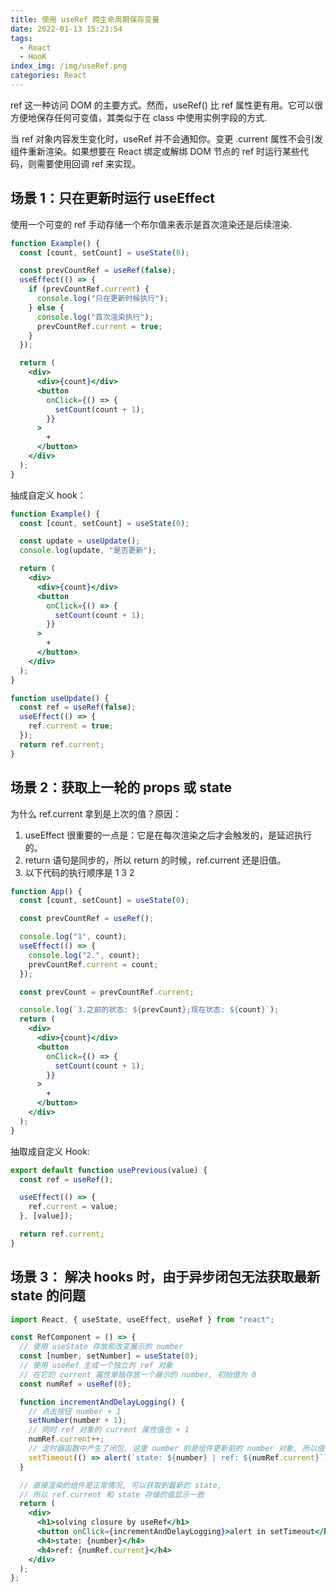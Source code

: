 ```yaml
---
title: 使用 useRef 跨生命周期保存变量
date: 2022-01-13 15:23:54
tags:
  - React
  - HooK
index_img: /img/useRef.png
categories: React
---
```


ref 这一种访问 DOM 的主要方式。然而，useRef() 比 ref 属性更有用。它可以很方便地保存任何可变值，其类似于在 class 中使用实例字段的方式.

当 ref 对象内容发生变化时，useRef 并不会通知你。变更 .current 属性不会引发组件重新渲染。如果想要在 React 绑定或解绑 DOM 节点的 ref 时运行某些代码，则需要使用回调 ref 来实现。

## 场景 1：只在更新时运行 useEffect

使用一个可变的 ref 手动存储一个布尔值来表示是首次渲染还是后续渲染.

```jsx
function Example() {
  const [count, setCount] = useState(0);

  const prevCountRef = useRef(false);
  useEffect(() => {
    if (prevCountRef.current) {
      console.log("只在更新时候执行");
    } else {
      console.log("首次渲染执行");
      prevCountRef.current = true;
    }
  });

  return (
    <div>
      <div>{count}</div>
      <button
        onClick={() => {
          setCount(count + 1);
        }}
      >
        +
      </button>
    </div>
  );
}
```

抽成自定义 hook：

```jsx
function Example() {
  const [count, setCount] = useState(0);

  const update = useUpdate();
  console.log(update, "是否更新");

  return (
    <div>
      <div>{count}</div>
      <button
        onClick={() => {
          setCount(count + 1);
        }}
      >
        +
      </button>
    </div>
  );
}

function useUpdate() {
  const ref = useRef(false);
  useEffect(() => {
    ref.current = true;
  });
  return ref.current;
}
```

## 场景 2：获取上一轮的 props 或 state

为什么 ref.current 拿到是上次的值？原因：

1. useEffect 很重要的一点是：它是在每次渲染之后才会触发的，是延迟执行的。
2. return 语句是同步的，所以 return 的时候，ref.current 还是旧值。
3. 以下代码的执行顺序是 1 3 2

```jsx
function App() {
  const [count, setCount] = useState(0);

  const prevCountRef = useRef();

  console.log("1", count);
  useEffect(() => {
    console.log("2.", count);
    prevCountRef.current = count;
  });

  const prevCount = prevCountRef.current;

  console.log(`3.之前的状态: ${prevCount};现在状态: ${count}`);
  return (
    <div>
      <div>{count}</div>
      <button
        onClick={() => {
          setCount(count + 1);
        }}
      >
        +
      </button>
    </div>
  );
}
```

抽取成自定义 Hook:

```jsx
export default function usePrevious(value) {
  const ref = useRef();

  useEffect(() => {
    ref.current = value;
  }, [value]);

  return ref.current;
}
```

## 场景 3： 解决 hooks 时，由于异步闭包无法获取最新 state 的问题

```jsx
import React, { useState, useEffect, useRef } from "react";

const RefComponent = () => {
  // 使用 useState 存放和改变展示的 number
  const [number, setNumber] = useState(0);
  // 使用 useRef 生成一个独立的 ref 对象
  // 在它的 current 属性单独存放一个展示的 number, 初始值为 0
  const numRef = useRef(0);

  function incrementAndDelayLogging() {
    // 点击按钮 number + 1
    setNumber(number + 1);
    // 同时 ref 对象的 current 属性值也 + 1
    numRef.current++;
    // 定时器函数中产生了闭包, 这里 number 的是组件更新前的 number 对象, 所以值一直会滞后 1
    setTimeout(() => alert(`state: ${number} | ref: ${numRef.current}`), 1000);
  }

  // 直接渲染的组件是正常情况, 可以获取到最新的 state,
  // 所以 ref.current 和 state 存储的值显示一致
  return (
    <div>
      <h1>solving closure by useRef</h1>
      <button onClick={incrementAndDelayLogging}>alert in setTimeout</button>
      <h4>state: {number}</h4>
      <h4>ref: {numRef.current}</h4>
    </div>
  );
};
```
